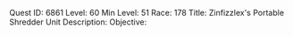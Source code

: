 Quest ID: 6861
Level: 60
Min Level: 51
Race: 178
Title: Zinfizzlex's Portable Shredder Unit
Description: 
Objective: 
